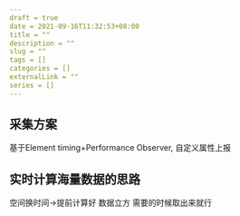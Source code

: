```yaml
--- 
draft = true
date = 2021-09-16T11:32:53+08:00
title = ""
description = ""
slug = "" 
tags = []
categories = []
externalLink = ""
series = []
---
```


## 采集方案

基于Element timing+Performance Observer, 自定义属性上报

## 实时计算海量数据的思路

空间换时间->提前计算好 数据立方 需要的时候取出来就行
